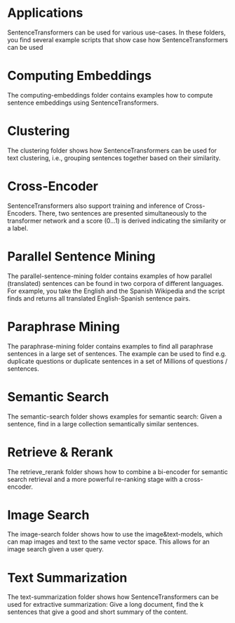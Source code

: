 # Applications
SentenceTransformers can be used for various use-cases. In these folders, you find several example scripts that show case how SentenceTransformers can be used

# Computing Embeddings
The computing-embeddings folder contains examples how to compute sentence embeddings using SentenceTransformers.

# Clustering
The clustering folder shows how SentenceTransformers can be used for text clustering, i.e., grouping sentences together based on their similarity.

# Cross-Encoder
SentenceTransformers also support training and inference of Cross-Encoders. There, two sentences are presented simultaneously to the transformer network and a score (0...1) is derived indicating the similarity or a label.

# Parallel Sentence Mining
The parallel-sentence-mining folder contains examples of how parallel (translated) sentences can be found in two corpora of different languages. For example, you take the English and the Spanish Wikipedia and the script finds and returns all translated English-Spanish sentence pairs.

# Paraphrase Mining
The paraphrase-mining folder contains examples to find all paraphrase sentences in a large set of sentences. The example can be used to find e.g. duplicate questions or duplicate sentences in a set of Millions of questions / sentences.
# Semantic Search
The semantic-search folder shows examples for semantic search: Given a sentence, find in a large collection semantically similar sentences.

# Retrieve & Rerank
The retrieve_rerank folder shows how to combine a bi-encoder for semantic search retrieval and a more powerful re-ranking stage with a cross-encoder.

# Image Search
The image-search folder shows how to use the image&text-models, which can map images and text to the same vector space. This allows for an image search given a user query.

# Text Summarization
The text-summarization folder shows how SentenceTransformers can be used for extractive summarization: Give a long document, find the k sentences that give a good and short summary of the content.
